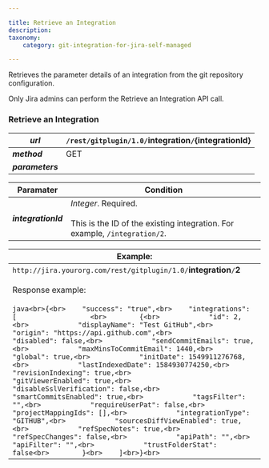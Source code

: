 ```yaml
---

title: Retrieve an Integration
description:
taxonomy:
    category: git-integration-for-jira-self-managed

---
```

Retrieves the parameter details of an integration from the git repository configuration.

Only Jira admins can perform the Retrieve an Integration API call.


### **Retrieve an Integration** 

| _**url**_ | `/rest/gitplugin/1.0/`**integration**`/`**{integrationId}** |
| --- | --- |
| _**method**_ | GET |
| _**parameters**_ |     |

| **Paramater** | **Condition** |
| --- | --- |
| _**integrationId**_ | _Integer_. Required.<br><br>This is the ID of the existing integration. For example, `/integration/2`. |

| **Example:** |
| --- |
| `http://jira.yourorg.com/rest/gitplugin/1.0/`**integration**`/`**2**<br><br>Response example:<br><br>```java<br>{<br>    "success": "true",<br>    "integrations": [                  <br>        {<br>            "id": 2,<br>            "displayName": "Test GitHub",<br>            "origin": "https://api.github.com",<br>            "disabled": false,<br>            "sendCommitEmails": true,<br>            "maxMinsToCommitEmail": 1440,<br>            "global": true,<br>            "initDate": 1549911276768,<br>            "lastIndexedDate": 1584930774250,<br>            "revisionIndexing": true,<br>            "gitViewerEnabled": true,<br>            "disableSslVerification": false,<br>            "smartCommitsEnabled": true,<br>            "tagsFilter": "",<br>            "requireUserPat": false,<br>            "projectMappingIds": [],<br>            "integrationType": "GITHUB",<br>            "sourcesDiffViewEnabled": true,<br>            "refSpecNotes": true,<br>            "refSpecChanges": false,<br>            "apiPath": "",<br>            "apiFilter": "",<br>            "trustFolderStat": false<br>        }<br>    ]<br>}<br>``` |

